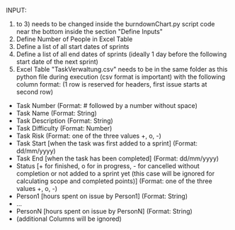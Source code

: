 INPUT:
1) to 3) needs to be changed inside the burndownChart.py script code near the bottom inside the section "Define Inputs"
1) Define Number of People in Excel Table
2) Define a list of all start dates of sprints
3) Define a list of all end dates of sprints (ideally 1 day before the following start date of the next sprint)
4) Excel Table "TaskVerwaltung.csv" needs to be in the same folder as this python file during execution
   (csv format is important) with the following column format:
   (1 row is reserved for headers, first issue starts at second row)
  - Task Number (Format: # followed by a number without space)
  - Task Name (Format: String)
  - Task Description (Format: String)
  - Task Difficulty (Format: Number)
  - Task Risk (Format: one of the three values +, o, -)
  - Task Start [when the task was first added to a sprint] (Format: dd/mm/yyyy)
  - Task End [when the task has been completed] (Format: dd/mm/yyyy)
  - Status [+ for finished, o for in progress, - for cancelled without completion or not added to a sprint yet (this case will be ignored for
  calculating scope and completed points)] (Format: one of the three values +, o, -)
  - Person1 [hours spent on issue by Person1] (Format: String)
  - ...
  - PersonN [hours spent on issue by PersonN] (Format: String)
  - (additional Columns will be ignored)

